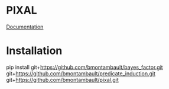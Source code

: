 # PIXAL

[Documentation](https://htmlpreview.github.io/?https://github.com/bmontambault/PIXAL/blob/master/docs/build/html/pixal.html)

# Installation

pip install git+https://github.com/bmontambault/bayes_factor.git git+https://github.com/bmontambault/predicate_induction.git git+https://github.com/bmontambault/pixal.git
